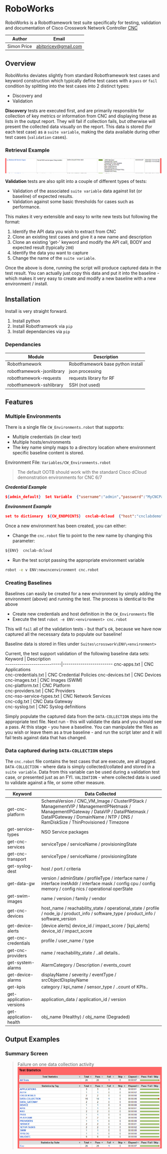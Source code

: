 # RoboWorks
RoboWorks is a Robotframework test suite specifically for testing, validation and documentation of Cisco Crosswork Network Controller [CNC](https://www.cisco.com/c/en/us/products/collateral/cloud-systems-management/crosswork-network-automation/solution-overview-c22-739633.html)

Author|Email
--|--
Simon Price|abitpricey@gmail.com

## Overview
RoboWorks deviates slightly from standard Robotframework test cases and keyword construction which typically define test cases with a `pass` or `fail` condition by splitting into the test cases into 2 distinct types:
- Discovery
and
- Validation

**Discovery** tests are executed first, and are primarily responsible for collection of key metrics or information from CNC and displaying these as lists in the output report. They will fail if collection fails, but otherwise will present the collected data visually on the report.
This data is stored (for each test case) as a `suite variable`, making the data available during other test cases (`validation` cases).

### Retrieval Example
![plot](./img/retrieval-example-1.png)

**Validation** tests are also split into a couple of different types of tests:
* Validation of the associated `suite variable` data against list (or baseline) of expected results. 
* Validation against some basic thresholds for cases such as performance.

This makes it very extensible and easy to write new tests but following the format:
1. Identify the API data you wish to extract from CNC
1. Clone an existing test cases and give it a new name and description
1. Clone an existing 'get-' keyword and modify the API call, BODY and expected result (typically `200`)
1. Identify the data you want to capture
1. Change the name of the `suite variable`. 

Once the above is done, running the script will produce captured data in the test result. You can actually just copy this data and put it into the baseline - which makes it very easy to create and modify a new baseline with a new environment / install.

## Installation
Install is very straight forward. 
1. Install python
1. Install Robotframwork via `pip`
1. Install dependancies via `pip`

### Dependancies
Module              		| Description             
----------------------------|-------------------------
 Robotframework				| Robotframework base python install
 robotframework-jsonlibrary | json processing
 robotframework-requests	| requests library for RF
 robotframework-sshlibrary	| SSH (not used)

## Features
### Multiple Environments
There is a single file `CW_Environments.robot` that supports:
- Multiple credentials (in clear text)
- Multiple hosts/environments
- The key name simply maps to a directory location where environment specific baseline content is stored.

Environment File: `Variables/CW_Environments.robot`

> The default OOTB should work with the standard Cisco dCloud demonstration environments for CNC 6/7

***Credential Example***
```json
${admin_default}  Set Variable	{"username":"admin","password":"MyCNCPasswordGoesHere"}
```
     
***Environment Example***
```json
set to dictionary  ${CW_ENDPOINTS}  cnclab-dcloud  {"host":"cnclabdemo","protocol":"https","port":"30605","auth":${admin_default}}
```
Once a new environment has been created, you can either:
- Change the `cnc.robot` file to point to the new name by changing this parameter:
```html
${ENV}	cnclab-dcloud
```
- Run the test script passing the appropriate environment variable
```bash
robot -e v ENV:newcncenvironment cnc.robot
```

### Creating Baselines
Baselines can easily be created for a new environment by simply adding the environment (above) and running the test. The process is identical to the above
- Create new credentials and host definition in the `CW_Environments` file
- Execute the test `robot -e ENV:<environment> cnc.robot`

This will `fail` all of the validation tests - but that's ok, because we have now captured all the necessary data to populate our baseline!

Baseline data is stored in files under `Suites\crosswork\ENV\<environment>`

Current, the test support validation of the following baseline data sets:
 Keyword               		| Description             
----------------------------|-------------------------
 cnc-apps.txt        		| CNC Applications        
 cnc-credentials.txt 		| CNC Credential Policies 
 cnc-devices.txt     		| CNC Devices             
 cnc-images.txt      		| CNC Images (SWIM)       
 cnc-platform.txt    		| CNC Platform            
 cnc-providers.txt   		| CNC Providers           
 cnc-nso-service-types.txt	| CNC Network Services     
 cnc-cdg.txt				| CNC Data Gateway        
 cnc-syslog.txt				| CNC Syslog definitions  

Simply populate the captured data from the `DATA-COLLECTION` steps into the appropriate text file. Next run - this will validate the data and you should see a pass. 
At this stage - you have a baseline. You can manipulate the files as you wish or leave them as a true baseline -  and run the script later and it will fail tests against data that has changed. 

### Data captured during `DATA-COLLECTION` steps
The `cnc.robot` file contains the test cases that are execute, are all tagged. 
`DATA-COLLECTION` - where data is simply collected/collated and stored in a `suite variable`. Data from this variable can be used during a validation test case, or presented just as an FYI. 
`VALIDATION` - where collected data is used to validate against a file, or some other measure. 

 Keyword               		| Data Collected             
----------------------------|-------------------------
 get-cnc-platform        		| SchemaVersion / CNC_VM_Image / ClusterIPStack / ManagementVIP /  ManagementIPNetmask / ManagementIPGateway / DataVIP / DataIPNetmask / DataIPGateway / DomainName / NTP / DNS / RamDiskSize / ThinProvisioned / Timezone
 get-service-types 		| NSO Service packages 
 get-cnc-services     		| serviceType /  serviceName / provisioningState
 get-cnc-transport      		| serviceType /  serviceName / provisioningState  
 get-syslog-dest   		| host / port / criteria     
 get-data-gw  		| version / adminState / profileType / interface name / interface inetAddr / interface mask / config cpu / config memory / config nics / operational operState
 get-swim-images	| name / version / family / vendor
 get-cnc-devices				| host_name / reachability_state / operational_state / profile / node_ip / product_info / software_type / product_info / software_version
 get-device-alerts			| [device alerts] device_id / impact_score / [kpi_alerts] device_id / impact_score
 get-cnc-credentials			| profile / user_name / type
 get-cnc-providers			| name / reachability_state / ..all details..
 get-system-alarms			| AlarmCategory / Description / events_count
 get-device-alarms			| displayName / severity / eventType / srcObjectDisplayName
 get-kpis			| category / kpi_name / sensor_type / ..count of KPIs..
 get-application-versions			| application_data / application_id / version 
 get-application-health			| obj_name (Healthy) / obj_name (Degraded)


## Output Examples
### Summary Screen
> Failure on one data collection activity
![plot](./img/summary-1.png)
### 

